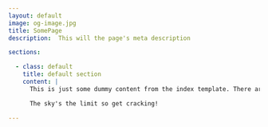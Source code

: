 ```yaml
---
layout: default
image: og-image.jpg
title: SomePage
description:  This will the page's meta description

sections:

  - class: default
    title: default section
    content: |
      This is just some dummy content from the index template. There are all kinds of sections you can add and all kinds of custom components you can create.

      The sky's the limit so get cracking!

---
```


